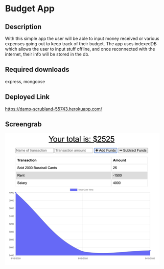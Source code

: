 # Budget App

## Description

With this simple app the user will be able to input money received or various expenses going out to keep track of their budget. The app uses indexedDB which allows the user to input stuff offline, and once reconnected with the internet, their info will be stored in the db.

## Required downloads

express, mongoose

## Deployed Link

https://damp-scrubland-55743.herokuapp.com/

## Screengrab

![Deployed Screengrab](./public/assets/budgetAppScreengrab.png)
